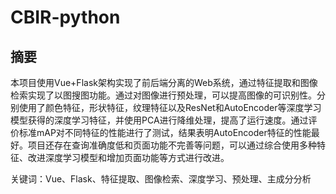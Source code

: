 # CBIR-python

## 摘要

本项目使用Vue+Flask架构实现了前后端分离的Web系统，通过特征提取和图像检索实现了以图搜图功能。通过对图像进行预处理，可以提高图像的可识别性。分别使用了颜色特征，形状特征，纹理特征以及ResNet和AutoEncoder等深度学习模型获得的深度学习特征，并使用PCA进行降维处理，提高了运行速度。通过评价标准mAP对不同特征的性能进行了测试，结果表明AutoEncoder特征的性能最好。项目还存在查询准确度低和页面功能不完善等问题，可以通过综合使用多种特征、改进深度学习模型和增加页面功能等方式进行改进。

关键词：Vue、Flask、特征提取、图像检索、深度学习、预处理、主成分分析
